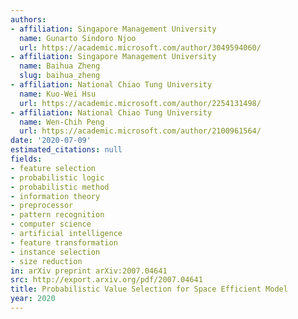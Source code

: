 ```yaml
---
authors:
- affiliation: Singapore Management University
  name: Gunarto Sindoro Njoo
  url: https://academic.microsoft.com/author/3049594060/
- affiliation: Singapore Management University
  name: Baihua Zheng
  slug: baihua_zheng
- affiliation: National Chiao Tung University
  name: Kuo-Wei Hsu
  url: https://academic.microsoft.com/author/2254131498/
- affiliation: National Chiao Tung University
  name: Wen-Chih Peng
  url: https://academic.microsoft.com/author/2100961564/
date: '2020-07-09'
estimated_citations: null
fields:
- feature selection
- probabilistic logic
- probabilistic method
- information theory
- preprocessor
- pattern recognition
- computer science
- artificial intelligence
- feature transformation
- instance selection
- size reduction
in: arXiv preprint arXiv:2007.04641
src: http://export.arxiv.org/pdf/2007.04641
title: Probabilistic Value Selection for Space Efficient Model
year: 2020
---
```

